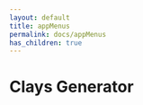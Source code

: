 ```yaml
---
layout: default
title: appMenus
permalink: docs/appMenus
has_children: true
---
```



# Clays Generator

